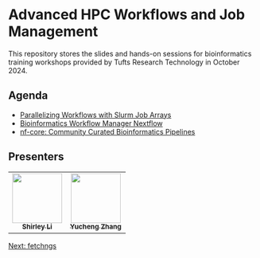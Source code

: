 # Advanced HPC Workflows and Job Management 
This repository stores the slides and hands-on sessions for bioinformatics training workshops provided by Tufts Research Technology in October 2024.


## Agenda

- [Parallelizing Workflows with Slurm Job Arrays](01_array_jobs.md)
- [Bioinformatics Workflow Manager Nextflow](02_nextflow.md)
- [nf-core: Community Curated Bioinformatics Pipelines](03_nf-core.md)


## Presenters

<!-- ALL-CONTRIBUTORS-LIST:START - Do not remove or modify this section -->
<!-- prettier-ignore-start -->
<!-- markdownlint-disable -->
<table>
  <tr>
    <td align="center"><a href="https://github.com/shirleyxueli41"><img src="https://avatars.githubusercontent.com/u/88347911?v=4" width="100px;" alt=""/><br /><sub><b>Shirley Li</b></sub></a><br /></
    td>
    <td align="center"><a href="https://github.com/zhan4429"><img src="https://avatars.githubusercontent.com/u/90942318" width="100px;" alt=""/><br /><sub><b>Yucheng Zhang</b></sub></a><br /></td>    
  </tr>
</table>

<!-- markdownlint-enable -->
<!-- prettier-ignore-end -->

<!-- ALL-CONTRIBUTORS-LIST:END -->
[Next: fetchngs](01_fetchngs.md)
